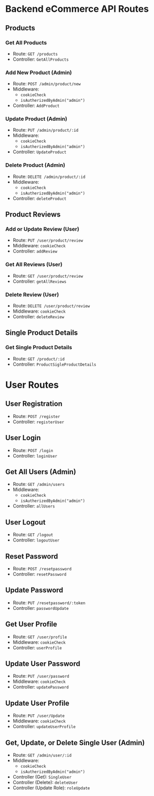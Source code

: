 # Backend eCommerce API Routes

## Products

### Get All Products
- Route: `GET /products`
- Controller: `GetAllProducts`

### Add New Product (Admin)
- Route: `POST /admin/product/new`
- Middleware:
  - `cookieCheck`
  - `isAutherizedByAdmin("admin")`
- Controller: `AddProduct`

### Update Product (Admin)
- Route: `PUT /admin/product/:id`
- Middleware:
  - `cookieCheck`
  - `isAutherizedByAdmin("admin")`
- Controller: `UpdateProduct`

### Delete Product (Admin)
- Route: `DELETE /admin/product/:id`
- Middleware:
  - `cookieCheck`
  - `isAutherizedByAdmin("admin")`
- Controller: `deleteProduct`

## Product Reviews

### Add or Update Review (User)
- Route: `PUT /user/product/review`
- Middleware: `cookieCheck`
- Controller: `addReview`

### Get All Reviews (User)
- Route: `GET /user/product/review`
- Controller: `getAllReviews`

### Delete Review (User)
- Route: `DELETE /user/product/review`
- Middleware: `cookieCheck`
- Controller: `deleteReview`

## Single Product Details

### Get Single Product Details
- Route: `GET /product/:id`
- Controller: `ProductSigleProductDetails`

# User Routes

## User Registration
- Route: `POST /register`
- Controller: `registerUser`

## User Login
- Route: `POST /login`
- Controller: `loginUser`

## Get All Users (Admin)
- Route: `GET /admin/users`
- Middleware:
  - `cookieCheck`
  - `isAutherizedByAdmin("admin")`
- Controller: `allUsers`

## User Logout
- Route: `GET /logout`
- Controller: `logoutUser`

## Reset Password
- Route: `POST /resetpassword`
- Controller: `resetPassword`

## Update Password
- Route: `PUT /resetpassword/:token`
- Controller: `passwordUpdate`

## Get User Profile
- Route: `GET /user/profile`
- Middleware: `cookieCheck`
- Controller: `userProfile`

## Update User Password
- Route: `PUT /user/password`
- Middleware: `cookieCheck`
- Controller: `updatePassword`

## Update User Profile
- Route: `PUT /user/Update`
- Middleware: `cookieCheck`
- Controller: `updateUserProfile`

## Get, Update, or Delete Single User (Admin)
- Route: `GET /admin/user/:id`
- Middleware:
  - `cookieCheck`
  - `isAutherizedByAdmin("admin")`
- Controller (Get): `SingleUser`
- Controller (Delete): `deleteUser`
- Controller (Update Role): `roleUpdate`

